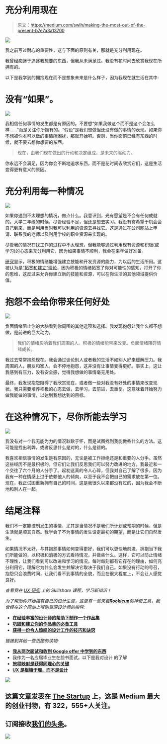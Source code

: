 # 充分利用现在

> 原文：<https://medium.com/swlh/making-the-most-out-of-the-present-b7e7a3a13700>

![](img/a65ad27f8b771ec36179d2b973d209f7.png)

我之前写过耐心的重要性，这与下面的原则有关，那就是充分利用现在。

我曾经痴迷于追逐我想要的东西，但我从未满足过。我没有花时间去欣赏我现在所拥有的。

以下是我学到的拥抱现在而不是想象未来是什么样子，因为我现在就生活在其中:

# 没有“如果”。

![](img/631d6e82bc8fa1e4b454fb24b1c31061.png)

我相信任何事情的发生都是有原因的。不要想“如果我做这个而不是这个会怎么样……”而是关注你所拥有的。“假设”是我们想做但还没有做的事情的表现。如果你不想被你本可以做的事情所困扰，那就开始吧。否则，当你面前已经有东西的时候，就不要去想你想要的东西。

> 现在，由我们现在做出的行动和决定组成，是未来的驱动力。

你永远不会满足，因为你会不断地追求东西，而不是花时间去欣赏它们，这是生活变得更有意义的原因。

# 充分利用每一种情况

![](img/f725578fbf78122142596c9c9eebb821.png)

如果你遇到不太理想的情况，做点什么。我意识到，光有愿望是不会有任何成就的。大学二年级的时候，尽管经验不足，但还是想去实习。我没有寄希望于机会会自己到来，而是利用当时我可以利用的资源去寻找它。这是通过在公司网站上申请、联系我的老师以及利用学校的职业资源来实现的。

尽管我的情况在找工作的过程中不太理想，但我能够通过利用现有资源和积极(或学习)的心态来充分利用它，因为如果事情不顺利，我会在来年做好准备。

[研究](https://www.huffingtonpost.com/james-clear/positive-thinking_b_3512202.html)显示，积极的情绪能增强建立技能和开发资源的能力，为以后的生活所用。这被认为是[“拓宽和建立”理论](http://www.ncbi.nlm.nih.gov/pmc/articles/PMC1693418/)，因为积极的情绪拓宽了你对可能性的感知，打开了你的思维，这反过来允许你建立新的技能和资源，可以在你生活的其他领域提供价值。

# 抱怨不会给你带来任何好处

![](img/e66ffa4a2e4643915e9ff3f224ab971d.png)

负面情绪阻止你的大脑看到你周围的其他选项和选择。我发现抱怨让我什么都不想做，是前进的巨大动力。

> 我们的情绪影响着我们周围的人。积极的情绪能带来改变。负面情绪阻碍情绪成长。

我过去常常抱怨现在。我会通过谈论别人或者我的生活不如别人好来缓解压力。我周围的人，朋友和家人，会不停地抱怨，这并没有让事情变得更好。事实上，这让我感到有压力，没有安全感，觉得我想做的事情毫无用处。

最终，我发现抱怨阻碍了我欣赏现在，或者做一些对我没有好处的事情来改变现状。我只需要培养积极的心态去做，去学习，去前进，去重复。这意味着开始努力做我能做的事情，以达到我想达到的目标。

# 在这种情况下，尽你所能去学习

![](img/af2e1e48b09fdd14ef1d5425aa8d18cb.png)

我没有对一个我无能为力的情况耿耿于怀，而是试图找到我能做些什么的方法。这可能是找出利弊，或者反思什么是对的，什么是错的。

我喜欢相信事情的发生是有原因的，无论是被工作拒绝还是和重要的人分手。虽然这些经历不是最积极的，但它们让我们反思我们可以努力改进的地方。我最近和一个交往了六个月的人分手了。起初这真的令人心碎，但我对自己了解了很多，因为我有一种在情感上过于依赖他人的倾向，以至于我不会把自己的需求放在第一位。现在，我正试图重新拥有自己的时间，这是我很久以来都没有过的，因为我会不断地和别人在一起。

# 结尾注释

我们不一定能控制发生的事情，尤其是当情况不是我们所计划或预期的时候，但是生活就是顺其自然。我学会了不为事情的发生设定最初的期望，而是让它们自然发生。

如果情况不太好，与其抱怨事情如何变得更好，我们可以更快地前进，拥抱当下我们所能做的，以积极和消极的方式看待情况，并做些什么。这样，它可以防止情绪不理性，让我们看到可以改进和学习的情况。每时每刻都有它存在的理由，如何充分利用它，理解它为什么会发生并解决它取决于我们自己。如果没有行动的号召，抱怨只会浪费时间，让我们看不到事情的全貌，而且在很大程度上，不会让人感觉良好。

*查看我在* [*UX 研究*](http://skl.sh/2nal9ZT) *上的 Skillshare 课程，学习新知识！*

*为了帮助你开始拥有自己的设计生涯，这里有一些来自*[***Rookieup***](https://transactions.sendowl.com/stores/8000/107314)*的神奇工具，我曾经在这个网站上得到资深设计师的指导:*

*   [**在经验丰富的设计师的帮助下制作一个作品集**](https://transactions.sendowl.com/stores/8221/107314)
*   [**巩固和建立你的作品集的必备工具**](https://transactions.sendowl.com/stores/8219/107314)
*   [**获得一份令人惊叹的设计工作的技巧和诀窍**](https://transactions.sendowl.com/stores/8222/107314)

*链接到其他一些很酷的读物:*

*   [**我从两次面试和收到 Google offer 中学到的东西**](/google-design/what-i-learned-from-interviewing-and-receiving-offers-from-google-two-times-e1d1a7b715bc)
*   我作为一名应届毕业生在脸书面试。以下是我对设计 的了解
*   [**旅程映射是获得同理心的关键**](https://uxplanet.org/journey-mapping-is-key-to-gaining-empathy-1da5b54655e1)
*   [**UX 是根植于理，而不是设计**](https://uxplanet.org/ux-is-grounded-in-rationale-not-design-49e8f77b8f58)

[![](img/308a8d84fb9b2fab43d66c117fcc4bb4.png)](https://medium.com/swlh)

## 这篇文章发表在 [The Startup](https://medium.com/swlh) 上，这是 Medium 最大的创业刊物，有 322，555+人关注。

## 订阅接收[我们的头条](http://growthsupply.com/the-startup-newsletter/)。

[![](img/b0164736ea17a63403e660de5dedf91a.png)](https://medium.com/swlh)